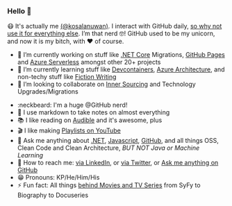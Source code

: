 ### Hello :vulcan_salute:

:mask: It's actually me [(@kosalanuwan)](https://twitter.com/kosalanuwan/). I interact with GitHub daily, [so why not use it for everything else](https://kosalanuwan.github.io/journal/productivity/). I’m that nerd :nerd_face:! GitHub used to be my unicorn, and now it is my bitch, with :heart: of course.

- :telescope: I’m currently working on stuff like [.NET Core]() Migrations, [GitHub Pages](https://kosalanuwan.github.io/jekyll-otto-theme/) and [Azure Serverless](https://speaker-deck.io/kosalanuwan/) amongst other 20+ projects
- :seedling: I’m currently learning stuff like [Devcontainers](https://github.com/devcontainers/), [Azure Architecture](), and non-techy stuff like [Fiction Writing]()
- :beers: I’m looking to collaborate on [Inner Sourcing]() and Technology Upgrades/Migrations
<!--
- :thinking: I’m looking for help with _Industry Practices on Product Engineering_ for [slasscom/bootcamp-curriculum](https://github.com/SLASSCOM/slasscom-bootcamp-curriculum)
-->
- :neckbeard: I'm a huge @GitHub nerd!
- :green_book: I use markdown to take notes on almost everything
- :books: I like reading on [Audible]() and it's awesome, plus
- :clapper: I like making [Playlists on YouTube]()
- :speech_balloon: Ask me anything about [.NET](), [Javascript](), [GitHub](), and all things OSS, Clean Code and Clean Architecture, _BUT NOT Java or Machine Learning_
- :call_me_hand: How to reach me: [via LinkedIn](https://www.linkedin.com/in/kosalanuwan/), or [via Twitter](https://twitter.com/kosalanuwan), or [Ask me anything on GitHub](https://github.com/kosalanuwan/ama/)
- :grin: Pronouns: KP/He/Him/His
- :zap: Fun fact: All things [behind Movies and TV Series]() from SyFy to Biography to Docuseries
